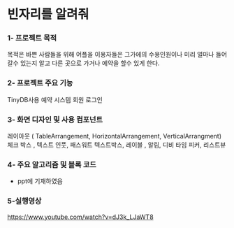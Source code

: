 # 빈자리를 알려줘 

### 1- 프로젝트 목적

  목적은 바쁜 사람들을 위해 어플을 이용자들은 그가에의 수용인원이나
  미리 얼마나 들어 갈수 있는지 알고 다른 곳으로 가거나 예약을 할수 있게 한다.
  
### 2- 프로젝트 주요 기능
   TinyDB사용
   예약 시스템
   회원 로그인
   
   
### 3- 화면 디자인 및 사용 컴포넌트

  레이아웃 ( TableArrangement, HorizontalArrangement, VerticalArrangment)
  체크 박스 , 텍스트 인풋, 패스워트 텍스트박스, 레이블 , 알림, 디비
  타임 피커, 리스트뷰
  
  
 ### 4- 주요 알고리즘 및 블록 코드
 * ppt에 기재하였음
 
 
 ### 5-실행영상
 
 https://www.youtube.com/watch?v=dJ3k_LJaWT8
